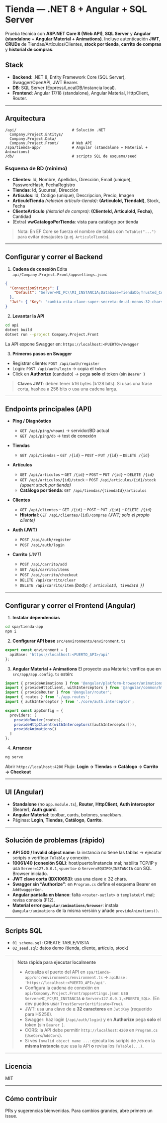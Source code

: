 # Tienda — .NET 8 + Angular + SQL Server

Prueba técnica con **ASP.NET Core 8 (Web API)**, **SQL Server** y **Angular (standalone + Angular Material + Animations)**.
Incluye autenticación **JWT**, **CRUDs** de Tiendas/Artículos/Clientes, **stock por tienda**, **carrito de compras** y **historial de compras**.

## Stack

* **Backend**: .NET 8, Entity Framework Core (SQL Server), Swagger/OpenAPI, JWT Bearer.
* **DB**: SQL Server (Express/LocalDB/instancia local).
* **Frontend**: Angular 17/18 (standalone), Angular Material, HttpClient, Router.

---

## Arquitectura

```
/api/                         # Solución .NET
  Company.Project.Entitys/
  Company.Project.Data/
  Company.Project.Front/      # Web API
/spa/tienda-app/              # Angular (standalone + Material + Animations)
/db/                          # scripts SQL de esquema/seed
```

### Esquema de BD (mínimo)

* **Clientes**: Id, Nombre, Apellidos, Dirección, Email (unique), PasswordHash, FechaRegistro
* **Tiendas**: Id, Sucursal, Dirección
* **Articulos**: Id, Codigo (unique), Descripcion, Precio, Imagen
* **ArticuloTienda** *(relación artículo–tienda)*: **(ArticuloId, TiendaId)**, Stock, Fecha
* **ClienteArticulo** *(historial de compra)*: **(ClienteId, ArticuloId, Fecha)**, Cantidad
* (Extra) **vwCatalogoPorTienda**: vista para catálogo por tienda

> Nota: En EF Core se fuerza el nombre de tablas con `ToTable("...")` para evitar desajustes (p.ej. `ArticuloTienda`).

---

## Configurar y correr el **Backend**

1. **Cadena de conexión**
   Edita `api/Company.Project.Front/appsettings.json`:

```json
{
  "ConnectionStrings": {
    "Default": "Server=MI_PC\\MI_INSTANCIA;Database=TiendaDb;Trusted_Connection=True;TrustServerCertificate=True;"
  },
  "Jwt": { "Key": "cambia-esta-clave-super-secreta-de-al-menos-32-chars" }
}
```

2. **Levantar la API**

```bash
cd api
dotnet build
dotnet run --project Company.Project.Front
```

La API expone Swagger en: `https://localhost:<PUERTO>/swagger`

3. **Primeros pasos en Swagger**

* Registrar cliente: `POST /api/auth/register`
* Login: `POST /api/auth/login` → copia el `token`
* Click en **Authorize** (candado) → pega **solo** el token (sin `Bearer `)

> **Claves JWT**: deben tener ≥16 bytes (≥128 bits). Si usas una frase corta, hashea a 256 bits o usa una cadena larga.

---

## Endpoints principales (API)

* **Ping / Diagnóstico**

  * `GET /api/ping/whoami` → servidor/BD actual
  * `GET /api/ping/db` → test de conexión
* **Tiendas**

  * `GET /api/tiendas` – `GET /{id}` – `POST` – `PUT /{id}` – `DELETE /{id}`
* **Artículos**

  * `GET /api/articulos` – `GET /{id}` – `POST` – `PUT /{id}` – `DELETE /{id}`
  * `GET /api/articulos/{id}/stock` – `POST /api/articulos/{id}/stock` *(upsert stock por tienda)*
  * **Catálogo por tienda**: `GET /api/tiendas/{tiendaId}/articulos`
* **Clientes**

  * `GET /api/clientes` – `GET /{id}` – `POST` – `PUT /{id}` – `DELETE /{id}`
  * **Historial**: `GET /api/clientes/{id}/compras` *(JWT; solo el propio cliente)*
* **Auth (JWT)**

  * `POST /api/auth/register`
  * `POST /api/auth/login`
* **Carrito** *(JWT)*

  * `POST /api/carrito/add`
  * `GET /api/carrito/items`
  * `POST /api/carrito/checkout`
  * `DELETE /api/carrito/clear`
  * `DELETE /api/carrito/item` *(body: `{ articuloId, tiendaId }`)*

---

## Configurar y correr el **Frontend (Angular)**

1. **Instalar dependencias**

```bash
cd spa/tienda-app
npm i
```

2. **Configurar API base**
   `src/environments/environment.ts`

```ts
export const environment = {
  apiBase: 'https://localhost:<PUERTO_API>/api'
};
```

3. **Angular Material + Animations**
   El proyecto usa Material; verifica que en `src/app/app.config.ts` estén:

```ts
import { provideAnimations } from '@angular/platform-browser/animations';
import { provideHttpClient, withInterceptors } from '@angular/common/http';
import { provideRouter } from '@angular/router';
import { routes } from './app.routes';
import { authInterceptor } from './core/auth.interceptor';

export const appConfig = {
  providers: [
    provideRouter(routes),
    provideHttpClient(withInterceptors([authInterceptor])),
    provideAnimations()
  ]
};
```

4. **Arrancar**

```bash
ng serve
```

Abrir `http://localhost:4200`
Flujo: **Login → Tiendas → Catálogo → Carrito → Checkout**

---

## UI (Angular)

* **Standalone** (no `app.module.ts`), **Router**, **HttpClient**, **Auth interceptor** (Bearer), **Auth guard**.
* **Angular Material**: toolbar, cards, botones, snackbars.
* Páginas: **Login**, **Tiendas**, **Catálogo**, **Carrito**.

---

## Solución de problemas (rápido)

* **API 500 / Invalid object name**: la instancia no tiene las tablas → ejecutar scripts o verificar `ToTable` y conexión.
* **10061/40 (conexión SQL)**: host/puerto/instancia mal; habilita TCP/IP y usa `Server=127.0.0.1,<puerto>` o `Server=EQUIPO\INSTANCIA` con SQL Browser iniciado.
* **JWT clave corta (IDX10653)**: usa una clave ≥ 32 chars.
* **Swagger sin “Authorize”**: en `Program.cs` define el esquema Bearer en `AddSwaggerGen`.
* **Angular pantalla en blanco**: falta `<router-outlet>` o `templateUrl` mal; revisa consola (F12).
* **Material error `@angular/animations/browser`**: instala `@angular/animations` de la misma versión y añade `provideAnimations()`.

---

## Scripts SQL

* `01_schema.sql`: CREATE TABLE/VISTA
* `02_seed.sql`: datos demo (tienda, cliente, artículo, stock)

---

> **Nota rápida para ejecutar localmente**
> - Actualiza el puerto del API en `spa/tienda-app/src/environments/environment.ts` → `apiBase: 'https://localhost:<PUERTO_API>/api'`.
> - Configura la cadena de conexión en `api/Company.Project.Front/appsettings.json`: usa `Server=MI_PC\MI_INSTANCIA` **o** `Server=127.0.0.1,<PUERTO_SQL>`. (En dev puedes usar `TrustServerCertificate=True`).
> - JWT: usa una clave de **≥ 32 caracteres** en `Jwt:Key` (requerido para HS256).
> - Swagger: haz login (`/api/auth/login`) y en **Authorize** pega **solo** el token (sin `Bearer `).
> - CORS: la API debe permitir `http://localhost:4200` en `Program.cs` (`UseCors`/`AddCors`).
> - Si ves `Invalid object name ...`: ejecuta los scripts de `/db` en la **misma instancia** que usa la API **o** revisa los `ToTable(...)`.

---

## Licencia

MIT

---

## Cómo contribuir

PRs y sugerencias bienvenidas. Para cambios grandes, abre primero un issue.

